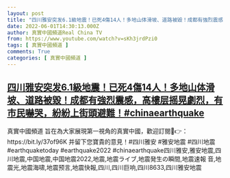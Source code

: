 ```yaml
---
layout: post
title: "四川雅安突发6.1級地震！已死4傷14人！多地山体滑坡、道路被毀！成都有強烈震感，高樓层摇晃劇烈，有市民嚇哭，紛紛上街頭避難！#chinaearthquake"
date: 2022-06-01T14:30:13.000Z
author: 真實中國頻道Real China TV
from: https://www.youtube.com/watch?v=sKh3jrdPzi0
tags: [ 真實中國頻道 ]
comments: True
categories: [ 真實中國頻道 ]
---
```

<!--1654093813000-->
[四川雅安突发6.1級地震！已死4傷14人！多地山体滑坡、道路被毀！成都有強烈震感，高樓层摇晃劇烈，有市民嚇哭，紛紛上街頭避難！#chinaearthquake](https://www.youtube.com/watch?v=sKh3jrdPzi0)
------

<div>
真實中國頻道 旨在為大家展現第一視角的真實中國，歡迎訂閱💖👉：https://bit.ly/37of96K  并留下您寶貴的意見！#四川雅安 #雅安地震 #四川地震 #earthquaketoday #earthquake2022 #chinaearthquake四川雅安,雅安地震,四川地震,中国地震,中国地震2022,地震,地震ライブ,地震発生の瞬間,地震速報 音,地震光,地震海啸,地震预言,地震快報,四川,四川巨响,四川8633,四川雅安地震
</div>
